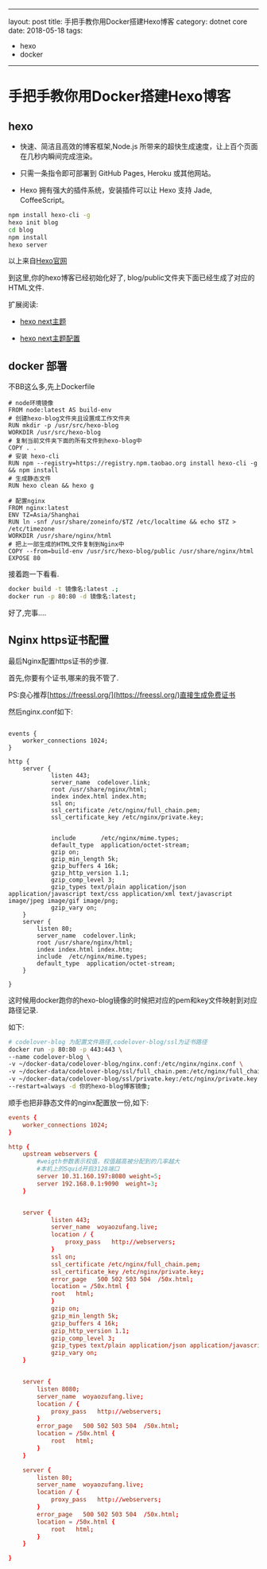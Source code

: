 
---
layout: post
title: 手把手教你用Docker搭建Hexo博客
category: dotnet core
date: 2018-05-18
tags:

- hexo
- docker

---

# 手把手教你用Docker搭建Hexo博客

## hexo

- 快速、简洁且高效的博客框架,Node.js 所带来的超快生成速度，让上百个页面在几秒内瞬间完成渲染。

- 只需一条指令即可部署到 GitHub Pages, Heroku 或其他网站。

- Hexo 拥有强大的插件系统，安装插件可以让 Hexo 支持 Jade, CoffeeScript。

```sh
npm install hexo-cli -g
hexo init blog
cd blog
npm install
hexo server
```

以上来自[Hexo官网](https://hexo.io/zh-cn/)

到这里,你的hexo博客已经初始化好了, blog/public文件夹下面已经生成了对应的HTML文件.

扩展阅读:

- [hexo next主题](http://theme-next.iissnan.com/)

- [hexo next主题配置](http://theme-next.iissnan.com/theme-settings.html)

## docker 部署

不BB这么多,先上Dockerfile

```docker
# node环境镜像
FROM node:latest AS build-env
# 创建hexo-blog文件夹且设置成工作文件夹
RUN mkdir -p /usr/src/hexo-blog
WORKDIR /usr/src/hexo-blog
# 复制当前文件夹下面的所有文件到hexo-blog中
COPY . .
# 安装 hexo-cli
RUN npm --registry=https://registry.npm.taobao.org install hexo-cli -g && npm install
# 生成静态文件
RUN hexo clean && hexo g

# 配置nginx
FROM nginx:latest
ENV TZ=Asia/Shanghai
RUN ln -snf /usr/share/zoneinfo/$TZ /etc/localtime && echo $TZ > /etc/timezone
WORKDIR /usr/share/nginx/html
# 把上一部生成的HTML文件复制到Nginx中
COPY --from=build-env /usr/src/hexo-blog/public /usr/share/nginx/html
EXPOSE 80

```

接着跑一下看看.

```sh
docker build -t 镜像名:latest .;
docker run -p 80:80 -d 镜像名:latest;

```

好了,完事....

## Nginx https证书配置

最后Nginx配置https证书的步骤.

首先,你要有个证书,哪来的我不管了.

PS:良心推荐[https://freessl.org/](https://freessl.org/)直接生成免费证书

然后nginx.conf如下:

```config

events {
    worker_connections 1024;
}

http {
    server {
            listen 443;
            server_name  codelover.link;
            root /usr/share/nginx/html;
            index index.html index.htm;
            ssl on;
            ssl_certificate /etc/nginx/full_chain.pem;
            ssl_certificate_key /etc/nginx/private.key;


            include       /etc/nginx/mime.types;
            default_type  application/octet-stream;
            gzip on;
            gzip_min_length 5k;
            gzip_buffers 4 16k;
            gzip_http_version 1.1;
            gzip_comp_level 3;
            gzip_types text/plain application/json application/javascript text/css application/xml text/javascript image/jpeg image/gif image/png;
            gzip_vary on;
    }
    server {
        listen 80;
        server_name  codelover.link;
        root /usr/share/nginx/html;
        index index.html index.htm;
        include  /etc/nginx/mime.types;
        default_type  application/octet-stream;
    }

}
```

这时候用docker跑你的hexo-blog镜像的时候把对应的pem和key文件映射到对应路径记录.

如下:

```sh
# codelover-blog 为配置文件路径,codelover-blog/ssl为证书路径
docker run -p 80:80 -p 443:443 \
--name codelover-blog \
-v ~/docker-data/codelover-blog/nginx.conf:/etc/nginx/nginx.conf \
-v ~/docker-data/codelover-blog/ssl/full_chain.pem:/etc/nginx/full_chain.pem \
-v ~/docker-data/codelover-blog/ssl/private.key:/etc/nginx/private.key \
--restart=always -d 你的hexo-blog博客镜像;
```

顺手也把非静态文件的nginx配置放一份,如下:

```conf
events {
    worker_connections 1024;
}

http {
    upstream webservers {
        #weigth参数表示权值，权值越高被分配到的几率越大
        #本机上的Squid开启3128端口
        server 10.31.160.197:8080 weight=5;
        server 192.168.0.1:9090  weight=3;
    }


    server {
            listen 443;
            server_name  woyaozufang.live;
            location / {
                proxy_pass   http://webservers;
            }
            ssl on;
            ssl_certificate /etc/nginx/full_chain.pem;
            ssl_certificate_key /etc/nginx/private.key;
            error_page   500 502 503 504  /50x.html;
            location = /50x.html {
            root   html;
            }
            gzip on;
            gzip_min_length 5k;
            gzip_buffers 4 16k;
            gzip_http_version 1.1;
            gzip_comp_level 3;
            gzip_types text/plain application/json application/javascript text/css application/xml text/javascript image/jpeg image/gif image/png;
            gzip_vary on;
    }


    server {
        listen 8080;
        server_name  woyaozufang.live;
        location / {
            proxy_pass   http://webservers;
        }
        error_page   500 502 503 504  /50x.html;
        location = /50x.html {
            root   html;
        }
    }

    server {
        listen 80;
        server_name  woyaozufang.live;
        location / {
            proxy_pass   http://webservers;
        }
        error_page   500 502 503 504  /50x.html;
        location = /50x.html {
            root   html;
        }
    }

}

```